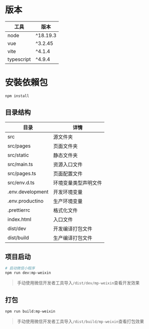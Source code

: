 # 版本

| 工具       | 版本     |
| ---------- | -------- |
| node       | ^18.19.3 |
| vue        | ^3.2.45  |
| vite       | ^4.1.4   |
| typescript | ^4.9.4   |

# 安裝依賴包

```sh
npm install
```

## 目录结构

| 目录             | 详情                 |
| ---------------- | -------------------- |
| src              | 源文件夹             |
| src/pages        | 页面文件夹           |
| src/static       | 静态文件夹           |
| src/main.ts      | 资源入口文件         |
| src/pages.ts     | 页面配置文件         |
| src/env.d.ts     | 环境变量类型声明文件 |
| .env.development | 开发环境变量         |
| .env.productino  | 生产环境变量         |
| .prettierrc      | 格式化文件           |
| index.html       | 入口文件             |
| dist/dev         | 开发编译打包文件     |
| dist/build       | 生产编译打包文件     |

## 项目启动

```sh
# 启动微信小程序
npm run dev:mp-weixin
```

> 手动使用微信开发者工具导入`/dist/dev/mp-weixin`查看开发效果

## 打包

```sh
npm run build:mp-weixin
```

> 手动使用微信开发者工具导入`/dist/build/mp-weixin`查看打包效果
